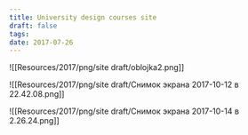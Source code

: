 ```yaml
---
title: University design courses site
draft: false
tags: 
date: 2017-07-26
---
```


![[Resources/2017/png/site draft/oblojka2.png]]

![[Resources/2017/png/site draft/Снимок экрана 2017-10-12 в 22.42.08.png]]

![[Resources/2017/png/site draft/Снимок экрана 2017-10-14 в 2.26.24.png]]
